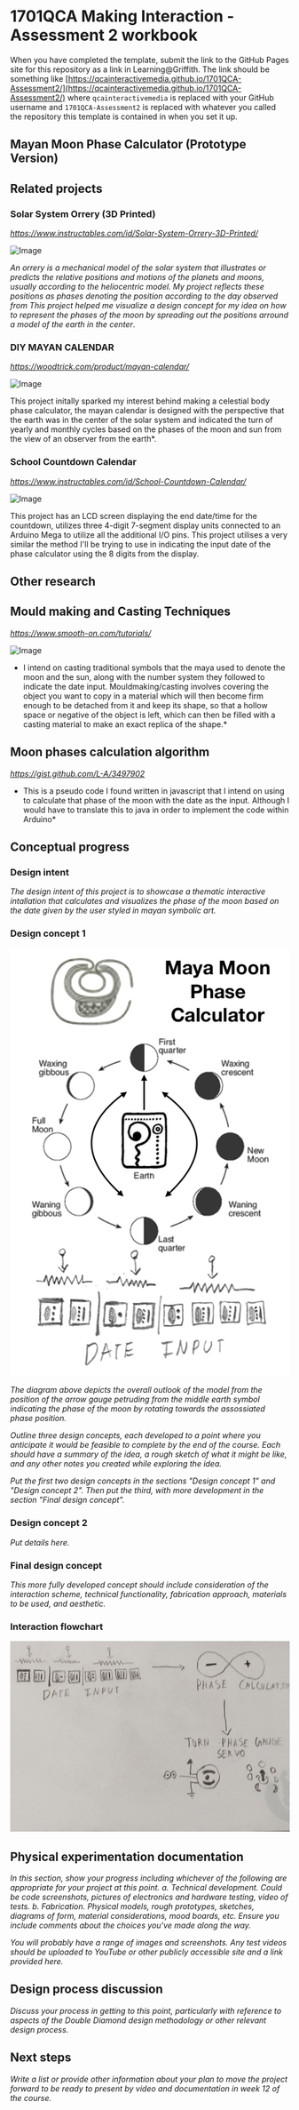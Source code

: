 # 1701QCA Making Interaction - Assessment 2 workbook

When you have completed the template, submit the link to the GitHub Pages site for this repository as a link in Learning@Griffith. The link should be something like [https://qcainteractivemedia.github.io/1701QCA-Assessment2/](https://qcainteractivemedia.github.io/1701QCA-Assessment2/) where `qcainteractivemedia` is replaced with your GitHub username and `1701QCA-Assessment2` is replaced with whatever you called the repository this template is contained in when you set it up.

## Mayan Moon Phase Calculator (Prototype Version) ##

## Related projects ##

### Solar System Orrery (3D Printed) ###

*https://www.instructables.com/id/Solar-System-Orrery-3D-Printed/*

![Image](https://cdn.instructables.com/FG3/CEBA/IQJGBAGI/FG3CEBAIQJGBAGI.LARGE.jpg?auto=webp&frame=1&crop=3:2&width=400&height=1024&fit=bounds)

*An orrery is a mechanical model of the solar system that illustrates or predicts the relative positions and motions of the planets and moons, usually according to the heliocentric model. My project reflects these positions as phases denoting the position according to the day observed from
This project helped me visualize a design concept for my idea on how to represent the phases of the moon by spreading out the positions arround a model of the earth in the center*.

### DIY MAYAN CALENDAR ###

*https://woodtrick.com/product/mayan-calendar/*

![Image](https://woodtrick.com/wp-content/uploads/2019/02/1-1.jpg)

This project initally sparked my interest behind making a celestial body phase calculator, the mayan calendar is designed with the perspective that the earth was in the center of the solar system and indicated the turn of yearly and monthly cycles based on the phases of the moon and sun from the view of an observer from the earth*.

### School Countdown Calendar ###

*https://www.instructables.com/id/School-Countdown-Calendar/*

![Image](https://cdn.instructables.com/F2O/J8RX/JUINEP5U/F2OJ8RXJUINEP5U.LARGE.jpg?auto=webp&frame=1&width=933&height=1024&fit=bounds)

This project has an LCD screen displaying the end date/time for the countdown, utilizes three 4-digit 7-segment display units connected to an Arduino Mega to utilize all the additional I/O pins. This project utilises a very similar the method I'll be trying to use in indicating the input date of the phase calculator using the 8 digits from the display. 

## Other research ##

## Mould making and Casting Techniques ##
*https://www.smooth-on.com/tutorials/*

![Image](https://www.smooth-on.com/pw/site/assets/files/24815/card-mold-star-15-demo.jpg)

* I intend on casting traditional symbols that the maya used to denote the moon and the sun, along with the number system they followed to indicate the date input. Mouldmaking/casting involves covering the object you want to copy in a material which will then become firm enough to be detached from it and keep its shape, so that a hollow space or negative of the object is left, which can then be filled with a casting material to make an exact replica of the shape.*

## Moon phases calculation algorithm ##
*https://gist.github.com/L-A/3497902*
<script src="https://gist.github.com/L-A/3497902.js"></script>

* This is a pseudo code I found written in javascript that I intend on using to calculate that phase of the moon with the date as the input. Although I would have to translate this to java in order to implement the code within Arduino*

## Conceptual progress ##

### Design intent ###
*The design intent of this project is to showcase a thematic interactive intallation that calculates and visualizes the phase of the moon based on the date given by the user styled in mayan symbolic art.*

### Design concept 1 ###

![Image](Design_01.png)

*The diagram above depicts the overall outlook of the model from the position of the arrow gauge petruding from the middle earth symbol indicating the phase of the moon by rotating towards the assossiated phase position.*

*Outline three design concepts, each developed to a point where you anticipate it would be feasible to complete by the end of the course. Each should have a summary of the idea, a rough sketch of what it might be like, and any other notes you created while exploring the idea.* 

*Put the first two design concepts in the sections "Design concept 1" and "Design concept 2". Then put the third, with more development in the section "Final design concept".*

### Design concept 2 ###
*Put details here.*

### Final design concept ###
*This more fully developed concept should include consideration of the interaction scheme, technical functionality, fabrication approach, materials to be used, and aesthetic.*

### Interaction flowchart ###

![Image](Interaction_Flowchart.jpg)

## Physical experimentation documentation ##

*In this section, show your progress including whichever of the following are appropriate for your project at this point.
a.	Technical development. Could be code screenshots, pictures of electronics and hardware testing, video of tests. 
b.	Fabrication. Physical models, rough prototypes, sketches, diagrams of form, material considerations, mood boards, etc.
Ensure you include comments about the choices you've made along the way.*

*You will probably have a range of images and screenshots. Any test videos should be uploaded to YouTube or other publicly accessible site and a link provided here.*


## Design process discussion ##
*Discuss your process in getting to this point, particularly with reference to aspects of the Double Diamond design methodology or other relevant design process.*

## Next steps ##
*Write a list or provide other information about your plan to move the project forward to be ready to present by video and documentation in week 12 of the course.*
